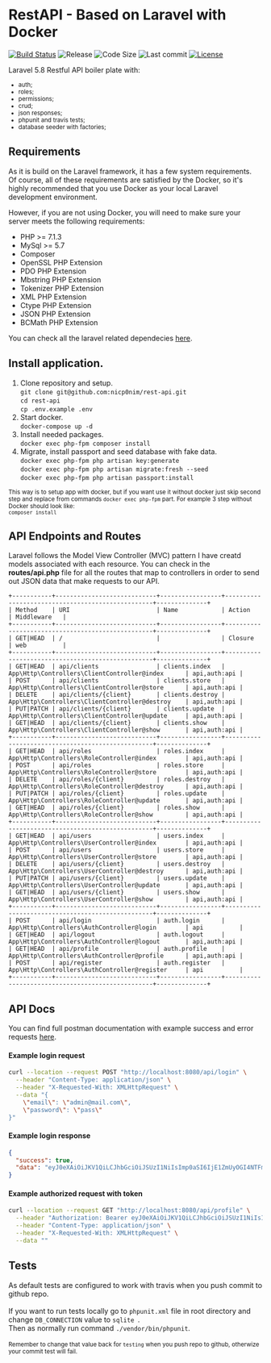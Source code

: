 # RestAPI - Based on Laravel with Docker
[![Build Status](https://travis-ci.com/nicp0nim/rest-api.svg?branch=master)](https://travis-ci.com/nicp0nim/rest-api)
![Release](https://img.shields.io/github/release/nicp0nim/rest-api)
![Code Size](https://img.shields.io/github/languages/code-size/nicp0nim/rest-api)
![Last commit](https://img.shields.io/github/last-commit/nicp0nim/rest-api)
[![License](https://img.shields.io/github/license/nicp0nim/rest-api)](https://github.com/nicp0nim/rest-api/blob/master/LICENSE)

Laravel 5.8 Restful API boiler plate with:
<small>
 - auth;
 - roles;
 - permissions; 
 - crud;
 - json responses;
 - phpunit and travis tests;
 - database seeder with factories;
 </small>

## Requirements

As it is build on the Laravel framework, it has a few system requirements.<br>
Of course, all of these requirements are satisfied by the Docker, so it's highly recommended that you use Docker as
 your local Laravel development environment.
 
However, if you are not using Docker, you will need to make sure your server meets the following requirements:
- PHP >= 7.1.3
- MySql >= 5.7
- Composer
- OpenSSL PHP Extension
- PDO PHP Extension
- Mbstring PHP Extension
- Tokenizer PHP Extension
- XML PHP Extension
- Ctype PHP Extension
- JSON PHP Extension
- BCMath PHP Extension

You can check all the laravel related dependecies [here](https://laravel.com/docs/5.7/installation#server-requirements).

## Install application.

1. Clone repository and setup.<br>
`git clone git@github.com:nicp0nim/rest-api.git`<br>
`cd rest-api`<br>
`cp .env.example .env`<br>
2. Start docker.<br>
`docker-compose up -d`
3. Install needed packages.<br>
`docker exec php-fpm composer install`<br>
4. Migrate, install passport and seed database with fake data.<br>
`docker exec php-fpm php artisan key:generate`<br>
`docker exec php-fpm php artisan migrate:fresh --seed`<br>
`docker exec php-fpm php artisan passport:install`<br>


<small>This way is to setup app with docker, but if you want use it without docker just skip second step and replace
 from commands `docker exec php-fpm` part. For example 3 step without Docker should look like:<br>
 `composer install`</small>
<br>

## API Endpoints and Routes
Laravel follows the Model View Controller (MVC) pattern I have creatd models associated with each resource. You can check in the **routes/api.php** file for all the routes that map to controllers in order to send out JSON data that make requests to our API.

```
+-----------+----------------------------+-----------------+--------------------------------------------------+--------------+
| Method    | URI                        | Name            | Action                                           | Middleware   |
+-----------+----------------------------+-----------------+--------------------------------------------------+--------------+
| GET|HEAD  | /                          |                 | Closure                                          | web          |
+-----------+----------------------------+-----------------+--------------------------------------------------+--------------+
| GET|HEAD  | api/clients                | clients.index   | App\Http\Controllers\ClientController@index      | api,auth:api |
| POST      | api/clients                | clients.store   | App\Http\Controllers\ClientController@store      | api,auth:api |
| DELETE    | api/clients/{client}       | clients.destroy | App\Http\Controllers\ClientController@destroy    | api,auth:api |
| PUT|PATCH | api/clients/{client}       | clients.update  | App\Http\Controllers\ClientController@update     | api,auth:api |
| GET|HEAD  | api/clients/{client}       | clients.show    | App\Http\Controllers\ClientController@show       | api,auth:api |
+-----------+----------------------------+-----------------+--------------------------------------------------+--------------+
| GET|HEAD  | api/roles                  | roles.index     | App\Http\Controllers\RoleController@index        | api,auth:api |
| POST      | api/roles                  | roles.store     | App\Http\Controllers\RoleController@store        | api,auth:api |
| DELETE    | api/roles/{client}         | roles.destroy   | App\Http\Controllers\RoleController@destroy      | api,auth:api |
| PUT|PATCH | api/roles/{client}         | roles.update    | App\Http\Controllers\RoleController@update       | api,auth:api |
| GET|HEAD  | api/roles/{client}         | roles.show      | App\Http\Controllers\RoleController@show         | api,auth:api |
+-----------+----------------------------+-----------------+--------------------------------------------------+--------------+
| GET|HEAD  | api/users                  | users.index     | App\Http\Controllers\UserController@index        | api,auth:api |
| POST      | api/users                  | users.store     | App\Http\Controllers\UserController@store        | api,auth:api |
| DELETE    | api/users/{client}         | users.destroy   | App\Http\Controllers\UserController@destroy      | api,auth:api |
| PUT|PATCH | api/users/{client}         | users.update    | App\Http\Controllers\UserController@update       | api,auth:api |
| GET|HEAD  | api/users/{client}         | users.show      | App\Http\Controllers\UserController@show         | api,auth:api |
+-----------+----------------------------+-----------------+--------------------------------------------------+--------------+
| POST      | api/login                  | auth.login      | App\Http\Controllers\AuthController@login        | api          |
| GET|HEAD  | api/logout                 | auth.logout     | App\Http\Controllers\AuthController@logout       | api,auth:api |
| GET|HEAD  | api/profile                | auth.profile    | App\Http\Controllers\AuthController@profile      | api,auth:api |
| POST      | api/register               | auth.register   | App\Http\Controllers\AuthController@register     | api          |
+-----------+----------------------------+-----------------+--------------------------------------------------+--------------+
```

## API Docs

You can find full postman documentation with example success and error requests [here](https://documenter.getpostman.com/view/1946566/S11BzNAn?version=latest).

#### Example login request

```bash
curl --location --request POST "http://localhost:8080/api/login" \
  --header "Content-Type: application/json" \
  --header "X-Requested-With: XMLHttpRequest" \
  --data "{
	\"email\": \"admin@mail.com\",
	\"password\": \"pass\"
}"
```

#### Example login response

```json
{
  "success": true,
  "data": "eyJ0eXAiOiJKV1QiLCJhbGciOiJSUzI1NiIsImp0aSI6IjE1ZmUyOGI4NTFmM2I1Mjc0MGVkNjFlYzM4ZDgyZmQ2M2ZhYmY1NDM5NjI0ZDZlZDViODAwZDFkMDU2MjBiNjdlYzE3MDNjYzU3MzYwNTcxIn0.eyJhdWQiOiIxIiwianRpIjoiMTVmZTI4Yjg1MWYzYjUyNzQwZWQ2MWVjMzhkODJmZDYzZmFiZjU0Mzk2MjRkNmVkNWI4MDBkMWQwNTYyMGI2N2VjMTcwM2NjNTczNjA1NzEiLCJpYXQiOjE1NjYyNjI5NzEsIm5iZiI6MTU2NjI2Mjk3MSwiZXhwIjoxNTk3ODg1MzcxLCJzdWIiOiIxIiwic2NvcGVzIjpbXX0.aUBUPQDpiHLYR7-ZQHttYPe59ubTBxGgOs8WktDxqv5nlG4WqMIOtfARpdt56NTkD9SrEH1Xo9MaCCLswif25y3xNObHl5MM_X7j1nXE59kHmQt0waqIHq1yCLzVuBtbGkuflZQY4QfM59SKDikGmPNvH98uZjz2wxuah7FF8c5oADxjcBVAuZKfJaewwPSh49qck0dgB-IOpiJ38ihaYiMZCh1DTZJwbot2Pzfs54q9QY2S5_CzBv5z56z4-eb4ylkIn7PtaxcjzZnCWK8f8nxYFQHuKd6awyv6bHK6c3MzFjcXQ1Zl9oUUHvrRV-9qIzv6Ot73amVKitDafOXmaC6_oG-bURcl8wVOMVi9GSkrc2j6ZjljDs2w83YhNtglT9Fy10CoDMUBh6HwaLejjwv91dTRhUQ91CoCRtoFCIp7Pq2OG5bM3cNDCUjsn72gCEG_u4WJ_aK8zIx7tmhmfU-nvtctEFoMSSJJ1NYeE0W53jahFeTVVSEd7yJEgk53mlSNgKUw3Q2XfonV6bW-iD2BPd_XCGobh9uIPt5PQdoGZUDP75-njkPIYqUELvSR1n3pUJwLx4smBK-rgzk8TR7LShG2P5gH1AP6qAtrs0ufwHH_3-JL5U5tlGAt7_t3x23opnX-I63KFwD5OhJl_39ran3B91xUwD8y2m-6VQ0"
}
```

#### Example authorized request with token

```bash
curl --location --request GET "http://localhost:8080/api/profile" \
  --header "Authorization: Bearer eyJ0eXAiOiJKV1QiLCJhbGciOiJSUzI1NiIsImp0aSI6IjM1ZjQ5NTU1N2QzYmEyNjM5OTQzYmQzY2JlMTU1MTI0NmIyZmJiMzc4NGY2ZTJmNTgwOGZlM2Y3YjNiMGM0ZjlkZTM2MzY2ZGNkZTFhOWJjIn0.eyJhdWQiOiIxIiwianRpIjoiMzVmNDk1NTU3ZDNiYTI2Mzk5NDNiZDNjYmUxNTUxMjQ2YjJmYmIzNzg0ZjZlMmY1ODA4ZmUzZjdiM2IwYzRmOWRlMzYzNjZkY2RlMWE5YmMiLCJpYXQiOjE1NjYyNjQ2NjksIm5iZiI6MTU2NjI2NDY2OSwiZXhwIjoxNTk3ODg3MDY5LCJzdWIiOiIyIiwic2NvcGVzIjpbXX0.Xf7HGFczhfbXNMtycA3k9O-0FYYkH4Oj-LLJQm4P5br5DwJOf0ScQ0Gb5wKA2k6T1QuYNy6D4h_wGzCUICuvmFHyQ0pTlkUL_2RjefjHy1mIuTPCUkgxFVjAn0qUIBgakrb_I2OXGgRZlO_00eyYRiSaMBtcuEkRljVpJG8EL8JDdTFFEqgoSXrGDfQqubBEW0_IjDw33NXrFVtK-aJQdkTpGNUwr0aSVMT_GcX7u7vJjvCa3Jc50unGXZI6VDpwxsvndAyuuvu8AbRhmN7TNJhCNynT55m4X0ZY9xLH_WAEoT7uI5ei5DdBAfH1_Ux0nJxHLFGaXI15N_OAw8noVgPSPps8Bbn9fsWu7ZqGvj-2gUupVrWS1FVk5qBYzKnV4Osdsl0pRjVfY9yghIRTCGonxCU_A2Fl-i8OUVPUl6iqGxiko2KBo8qqLWQbT3IkUXyB578DAIqgqfZ9gr122B0J5ukyIYtLLHKo0HqYc9NjB2K11ntfB6SPXJBEY6Xrts8xm_0uT1fJ2pIXuvICtC-cUBDioUZ842ijeOJm4h_vESzsqJXQ4Xp32PCvcjHxO9X9EJe5JnDdHD5nlVDeEl4ZtpBZ4zZeef3yXsdMPxwGGiTrwNMZyLHnzWdiNAhZfo13Pk4z9XswDK8omIdtKuEPAIQXT2Z9Gu4keVaI0fQ" \
  --header "Content-Type: application/json" \
  --header "X-Requested-With: XMLHttpRequest" \
  --data ""
```

## Tests

As default tests are configured to work with travis when you push commit to github repo.<br><br>
If you want to run tests locally go to `phpunit.xml` file in root directory and change `DB_CONNECTION` value to `sqlite
`.<br>
Then as normally run command `./vendor/bin/phpunit`.<br><br>
<small>Remember to change that value back for `testing` when you push repo to github, otherwize your commit test will
 fail.</small>

